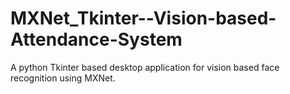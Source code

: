 # MXNet_Tkinter--Vision-based-Attendance-System
 A python Tkinter based desktop application for vision based face recognition using MXNet.
